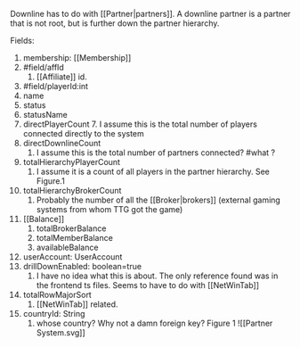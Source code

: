Downline has to do with [[Partner|partners]]. A downline partner is a partner that is not root, but is further down the partner hierarchy. 

Fields:
1. membership: [[Membership]]
2. #field/affId
	1. [[Affiliate]] id.
3. #field/playerId:int
4. name
5. status
6. statusName
7. directPlayerCount
	7. I assume this is the total number of players connected directly to the system
8. directDownlineCount
	1. I assume this is the total number of partners connected? #what ?
9. totalHierarchyPlayerCount
	1. I assume it is a count of all players in the partner hierarchy. See Figure.1
10. totalHierarchyBrokerCount
	1. Probably the number of all the [[Broker|brokers]] (external gaming systems from whom TTG got the game)
11. [[Balance]]
	1. totalBrokerBalance
	2. totalMemberBalance
	3. availableBalance
12. userAccount: UserAccount
13. drillDownEnabled: boolean=true
	1. I have no idea what this is about. The only reference found was in the frontend ts files. Seems to have to do with [[NetWinTab]]
14. totalRowMajorSort
	1. [[NetWinTab]] related. 
15. countryId: String
	1. whose country? Why not a damn foreign key? 
Figure 1 ![[Partner System.svg]]